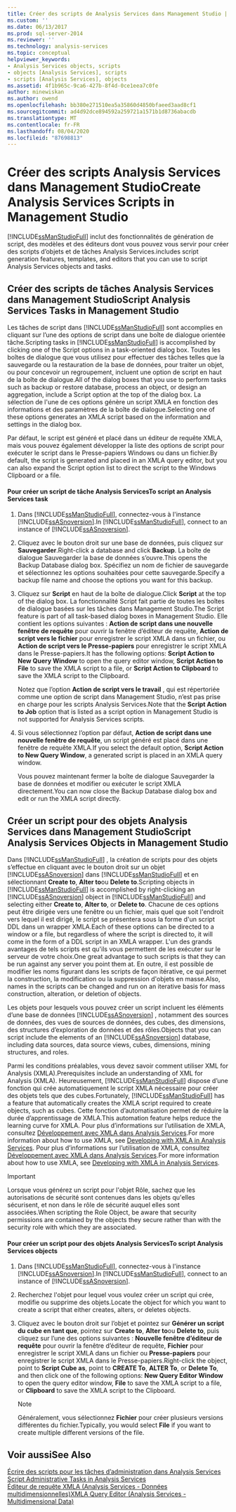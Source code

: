 ```yaml
---
title: Créer des scripts de Analysis Services dans Management Studio | Microsoft Docs
ms.custom: ''
ms.date: 06/13/2017
ms.prod: sql-server-2014
ms.reviewer: ''
ms.technology: analysis-services
ms.topic: conceptual
helpviewer_keywords:
- Analysis Services objects, scripts
- objects [Analysis Services], scripts
- scripts [Analysis Services], objects
ms.assetid: 4f1b965c-9ca6-427b-8f4d-0ce1eea7c0fe
author: minewiskan
ms.author: owend
ms.openlocfilehash: bb380e271510ea5a35860d4850bfaeed3aad8cf1
ms.sourcegitcommit: ad4d92dce894592a259721a1571b1d8736abacdb
ms.translationtype: MT
ms.contentlocale: fr-FR
ms.lasthandoff: 08/04/2020
ms.locfileid: "87698813"
---
```

# <a name="create-analysis-services-scripts-in-management-studio"></a><span data-ttu-id="386b5-102">Créer des scripts Analysis Services dans Management Studio</span><span class="sxs-lookup"><span data-stu-id="386b5-102">Create Analysis Services Scripts in Management Studio</span></span>
  [!INCLUDE[ssManStudioFull](../../includes/ssmanstudiofull-md.md)] <span data-ttu-id="386b5-103">inclut des fonctionnalités de génération de script, des modèles et des éditeurs dont vous pouvez vous servir pour créer des scripts d’objets et de tâches Analysis Services.</span><span class="sxs-lookup"><span data-stu-id="386b5-103">includes script generation features, templates, and editors that you can use to script Analysis Services objects and tasks.</span></span>  
  
## <a name="script-analysis-services-tasks-in-management-studio"></a><span data-ttu-id="386b5-104">Créer des scripts de tâches Analysis Services dans Management Studio</span><span class="sxs-lookup"><span data-stu-id="386b5-104">Script Analysis Services Tasks in Management Studio</span></span>  
 <span data-ttu-id="386b5-105">Les tâches de script dans [!INCLUDE[ssManStudioFull](../../includes/ssmanstudiofull-md.md)] sont accomplies en cliquant sur l’une des options de script dans une boîte de dialogue orientée tâche.</span><span class="sxs-lookup"><span data-stu-id="386b5-105">Scripting tasks in [!INCLUDE[ssManStudioFull](../../includes/ssmanstudiofull-md.md)] is accomplished by clicking one of the Script options in a task-oriented dialog box.</span></span> <span data-ttu-id="386b5-106">Toutes les boîtes de dialogue que vous utilisez pour effectuer des tâches telles que la sauvegarde ou la restauration de la base de données, pour traiter un objet, ou pour concevoir un regroupement, incluent une option de script en haut de la boîte de dialogue.</span><span class="sxs-lookup"><span data-stu-id="386b5-106">All of the dialog boxes that you use to perform tasks such as backup or restore database, process an object, or design an aggregation, include a Script option at the top of the dialog box.</span></span> <span data-ttu-id="386b5-107">La sélection de l'une de ces options génère un script XMLA en fonction des informations et des paramètres de la boîte de dialogue.</span><span class="sxs-lookup"><span data-stu-id="386b5-107">Selecting one of these options generates an XMLA script based on the information and settings in the dialog box.</span></span>  
  
 <span data-ttu-id="386b5-108">Par défaut, le script est généré et placé dans un éditeur de requête XMLA, mais vous pouvez également développer la liste des options de script pour exécuter le script dans le Presse-papiers Windows ou dans un fichier.</span><span class="sxs-lookup"><span data-stu-id="386b5-108">By default, the script is generated and placed in an XMLA query editor, but you can also expand the Script option list to direct the script to the Windows Clipboard or a file.</span></span>  
  
#### <a name="to-script-an-analysis-services-task"></a><span data-ttu-id="386b5-109">Pour créer un script de tâche Analysis Services</span><span class="sxs-lookup"><span data-stu-id="386b5-109">To script an Analysis Services task</span></span>  
  
1.  <span data-ttu-id="386b5-110">Dans [!INCLUDE[ssManStudioFull](../../includes/ssmanstudiofull-md.md)], connectez-vous à l'instance [!INCLUDE[ssASnoversion](../../includes/ssasnoversion-md.md)].</span><span class="sxs-lookup"><span data-stu-id="386b5-110">In [!INCLUDE[ssManStudioFull](../../includes/ssmanstudiofull-md.md)], connect to an instance of [!INCLUDE[ssASnoversion](../../includes/ssasnoversion-md.md)].</span></span>  
  
2.  <span data-ttu-id="386b5-111">Cliquez avec le bouton droit sur une base de données, puis cliquez sur **Sauvegarder**.</span><span class="sxs-lookup"><span data-stu-id="386b5-111">Right-click a database and click **Backup**.</span></span> <span data-ttu-id="386b5-112">La boîte de dialogue Sauvegarder la base de données s’ouvre.</span><span class="sxs-lookup"><span data-stu-id="386b5-112">This opens the Backup Database dialog box.</span></span> <span data-ttu-id="386b5-113">Spécifiez un nom de fichier de sauvegarde et sélectionnez les options souhaitées pour cette sauvegarde.</span><span class="sxs-lookup"><span data-stu-id="386b5-113">Specify a backup file name and choose the options you want for this backup.</span></span>  
  
3.  <span data-ttu-id="386b5-114">Cliquez sur **Script** en haut de la boîte de dialogue.</span><span class="sxs-lookup"><span data-stu-id="386b5-114">Click **Script** at the top of the dialog box.</span></span> <span data-ttu-id="386b5-115">La fonctionnalité Script fait partie de toutes les boîtes de dialogue basées sur les tâches dans Management Studio.</span><span class="sxs-lookup"><span data-stu-id="386b5-115">The Script feature is part of all task-based dialog boxes in Management Studio.</span></span> <span data-ttu-id="386b5-116">Elle contient les options suivantes : **Action de script dans une nouvelle fenêtre de requête** pour ouvrir la fenêtre d’éditeur de requête, **Action de script vers le fichier** pour enregistrer le script XMLA dans un fichier, ou **Action de script vers le Presse-papiers** pour enregistrer le script XMLA dans le Presse-papiers.</span><span class="sxs-lookup"><span data-stu-id="386b5-116">It has the following options: **Script Action to New Query Window** to open the query editor window, **Script Action to File** to save the XMLA script to a file, or **Script Action to Clipboard** to save the XMLA script to the Clipboard.</span></span>  
  
     <span data-ttu-id="386b5-117">Notez que l’option **Action de script vers le travail** , qui est répertoriée comme une option de script dans Management Studio, n’est pas prise en charge pour les scripts Analysis Services.</span><span class="sxs-lookup"><span data-stu-id="386b5-117">Note that the **Script Action to Job** option that is listed as a script option in Management Studio is not supported for Analysis Services scripts.</span></span>  
  
4.  <span data-ttu-id="386b5-118">Si vous sélectionnez l’option par défaut, **Action de script dans une nouvelle fenêtre de requête**, un script généré est placé dans une fenêtre de requête XMLA.</span><span class="sxs-lookup"><span data-stu-id="386b5-118">If you select the default option, **Script Action to New Query Window**, a generated script is placed in an XMLA query window.</span></span>  
  
     <span data-ttu-id="386b5-119">Vous pouvez maintenant fermer la boîte de dialogue Sauvegarder la base de données et modifier ou exécuter le script XMLA directement.</span><span class="sxs-lookup"><span data-stu-id="386b5-119">You can now close the Backup Database dialog box and edit or run the XMLA script directly.</span></span>  
  
## <a name="script-analysis-services-objects-in-management-studio"></a><span data-ttu-id="386b5-120">Créer un script pour des objets Analysis Services dans Management Studio</span><span class="sxs-lookup"><span data-stu-id="386b5-120">Script Analysis Services Objects in Management Studio</span></span>  
 <span data-ttu-id="386b5-121">Dans [!INCLUDE[ssManStudioFull](../../includes/ssmanstudiofull-md.md)] , la création de scripts pour des objets s’effectue en cliquant avec le bouton droit sur un objet [!INCLUDE[ssASnoversion](../../includes/ssasnoversion-md.md)] dans [!INCLUDE[ssManStudioFull](../../includes/ssmanstudiofull-md.md)] et en sélectionnant **Create to**, **Alter to**ou **Delete to**.</span><span class="sxs-lookup"><span data-stu-id="386b5-121">Scripting objects in [!INCLUDE[ssManStudioFull](../../includes/ssmanstudiofull-md.md)] is accomplished by right-clicking an [!INCLUDE[ssASnoversion](../../includes/ssasnoversion-md.md)] object in [!INCLUDE[ssManStudioFull](../../includes/ssmanstudiofull-md.md)] and selecting either **Create to**, **Alter to**, or **Delete to**.</span></span> <span data-ttu-id="386b5-122">Chacune de ces options peut être dirigée vers une fenêtre ou un fichier, mais quel que soit l'endroit vers lequel il est dirigé, le script se présentera sous la forme d'un script DDL dans un wrapper XMLA.</span><span class="sxs-lookup"><span data-stu-id="386b5-122">Each of these options can be directed to a window or a file, but regardless of where the script is directed to, it will come in the form of a DDL script in an XMLA wrapper.</span></span> <span data-ttu-id="386b5-123">L'un des grands avantages de tels scripts est qu'ils vous permettent de les exécuter sur le serveur de votre choix.</span><span class="sxs-lookup"><span data-stu-id="386b5-123">One great advantage to such scripts is that they can be run against any server you point them at.</span></span> <span data-ttu-id="386b5-124">En outre, il est possible de modifier les noms figurant dans les scripts de façon itérative, ce qui permet la construction, la modification ou la suppression d'objets en masse.</span><span class="sxs-lookup"><span data-stu-id="386b5-124">Also, names in the scripts can be changed and run on an iterative basis for mass construction, alteration, or deletion of objects.</span></span>  
  
 <span data-ttu-id="386b5-125">Les objets pour lesquels vous pouvez créer un script incluent les éléments d’une base de données [!INCLUDE[ssASnoversion](../../includes/ssasnoversion-md.md)] , notamment des sources de données, des vues de sources de données, des cubes, des dimensions, des structures d’exploration de données et des rôles.</span><span class="sxs-lookup"><span data-stu-id="386b5-125">Objects that you can script include the elements of an [!INCLUDE[ssASnoversion](../../includes/ssasnoversion-md.md)] database, including data sources, data source views, cubes, dimensions, mining structures, and roles.</span></span>  
  
 <span data-ttu-id="386b5-126">Parmi les conditions préalables, vous devez savoir comment utiliser XML for Analysis (XMLA).</span><span class="sxs-lookup"><span data-stu-id="386b5-126">Prerequisites include an understanding of XML for Analysis (XMLA).</span></span> <span data-ttu-id="386b5-127">Heureusement, [!INCLUDE[ssManStudioFull](../../includes/ssmanstudiofull-md.md)] dispose d’une fonction qui crée automatiquement le script XMLA nécessaire pour créer des objets tels que des cubes.</span><span class="sxs-lookup"><span data-stu-id="386b5-127">Fortunately, [!INCLUDE[ssManStudioFull](../../includes/ssmanstudiofull-md.md)] has a feature that automatically creates the XMLA script required to create objects, such as cubes.</span></span> <span data-ttu-id="386b5-128">Cette fonction d’automatisation permet de réduire la durée d’apprentissage de XMLA.</span><span class="sxs-lookup"><span data-stu-id="386b5-128">This automation feature helps reduce the learning curve for XMLA.</span></span> <span data-ttu-id="386b5-129">Pour plus d’informations sur l’utilisation de XMLA, consultez [Développement avec XMLA dans Analysis Services](../multidimensional-models-scripting-language-assl-xmla/developing-with-xmla-in-analysis-services.md).</span><span class="sxs-lookup"><span data-stu-id="386b5-129">For more information about how to use XMLA, see [Developing with XMLA in Analysis Services](../multidimensional-models-scripting-language-assl-xmla/developing-with-xmla-in-analysis-services.md).</span></span> <span data-ttu-id="386b5-130">Pour plus d’informations sur l’utilisation de XMLA, consultez [Développement avec XMLA dans Analysis Services](../multidimensional-models-scripting-language-assl-xmla/developing-with-xmla-in-analysis-services.md).</span><span class="sxs-lookup"><span data-stu-id="386b5-130">For more information about how to use XMLA, see [Developing with XMLA in Analysis Services](../multidimensional-models-scripting-language-assl-xmla/developing-with-xmla-in-analysis-services.md).</span></span>  
  
> [!IMPORTANT]  
>  <span data-ttu-id="386b5-131">Lorsque vous générez un script pour l'objet Rôle, sachez que les autorisations de sécurité sont contenues dans les objets qu'elles sécurisent, et non dans le rôle de sécurité auquel elles sont associées.</span><span class="sxs-lookup"><span data-stu-id="386b5-131">When scripting the Role Object, be aware that security permissions are contained by the objects they secure rather than with the security role with which they are associated.</span></span>  
  
#### <a name="to-script-analysis-services-objects"></a><span data-ttu-id="386b5-132">Pour créer un script pour des objets Analysis Services</span><span class="sxs-lookup"><span data-stu-id="386b5-132">To script Analysis Services objects</span></span>  
  
1.  <span data-ttu-id="386b5-133">Dans [!INCLUDE[ssManStudioFull](../../includes/ssmanstudiofull-md.md)], connectez-vous à l'instance [!INCLUDE[ssASnoversion](../../includes/ssasnoversion-md.md)].</span><span class="sxs-lookup"><span data-stu-id="386b5-133">In [!INCLUDE[ssManStudioFull](../../includes/ssmanstudiofull-md.md)], connect to an instance of [!INCLUDE[ssASnoversion](../../includes/ssasnoversion-md.md)].</span></span>  
  
2.  <span data-ttu-id="386b5-134">Recherchez l'objet pour lequel vous voulez créer un script qui crée, modifie ou supprime des objets.</span><span class="sxs-lookup"><span data-stu-id="386b5-134">Locate the object for which you want to create a script that either creates, alters, or deletes objects.</span></span>  
  
3.  <span data-ttu-id="386b5-135">Cliquez avec le bouton droit sur l’objet et pointez sur **Générer un script du cube en tant que**, pointez sur **Create to**, **Alter to**ou **Delete to**, puis cliquez sur l’une des options suivantes : **Nouvelle fenêtre d’éditeur de requête** pour ouvrir la fenêtre d’éditeur de requête, **Fichier** pour enregistrer le script XMLA dans un fichier ou **Presse-papiers** pour enregistrer le script XMLA dans le Presse-papiers.</span><span class="sxs-lookup"><span data-stu-id="386b5-135">Right-click the object, point to **Script Cube as**, point to **CREATE To**, **ALTER To**, or **Delete To**, and then click one of the following options: **New Query Editor Window** to open the query editor window, **File** to save the XMLA script to a file, or **Clipboard** to save the XMLA script to the Clipboard.</span></span>  
  
    > [!NOTE]  
    >  <span data-ttu-id="386b5-136">Généralement, vous sélectionnez **Fichier** pour créer plusieurs versions différentes du fichier.</span><span class="sxs-lookup"><span data-stu-id="386b5-136">Typically, you would select **File** if you want to create multiple different versions of the file.</span></span>  
  
## <a name="see-also"></a><span data-ttu-id="386b5-137">Voir aussi</span><span class="sxs-lookup"><span data-stu-id="386b5-137">See Also</span></span>  
 <span data-ttu-id="386b5-138">[Écrire des scripts pour les tâches d’administration dans Analysis Services](../script-administrative-tasks-in-analysis-services.md) </span><span class="sxs-lookup"><span data-stu-id="386b5-138">[Script Administrative Tasks in Analysis Services](../script-administrative-tasks-in-analysis-services.md) </span></span>  
 [<span data-ttu-id="386b5-139">Éditeur de requête XMLA &#40;Analysis Services - Données multidimensionnelles&#41;</span><span class="sxs-lookup"><span data-stu-id="386b5-139">XMLA Query Editor &#40;Analysis Services - Multidimensional Data&#41;</span></span>](../xmla-query-editor-analysis-services-multidimensional-data.md)  
  
  
